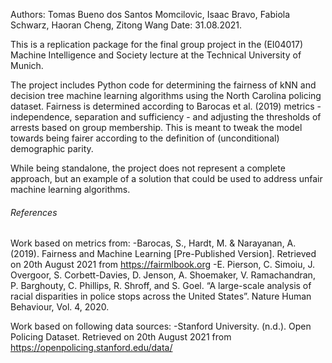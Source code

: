 Authors: Tomas Bueno dos Santos Momcilovic, Isaac Bravo, Fabiola Schwarz, Haoran Cheng, Zitong Wang
Date: 31.08.2021.

This is a replication package for the final group project in the (EI04017) Machine Intelligence and Society lecture at the Technical University of Munich.

The project includes Python code for determining the fairness of kNN and decision tree machine learning algorithms using the North Carolina policing dataset. Fairness is determined according to Barocas et al. (2019) metrics - independence, separation and sufficiency - and adjusting the thresholds of arrests based on group membership. This is meant to tweak the model towards being fairer according to the definition of (unconditional) demographic parity.

While being standalone, the project does not represent a complete approach, but an example of a solution that could be used to address unfair machine learning algorithms.

###### References ###### 

Work based on metrics from:
-Barocas, S., Hardt, M. & Narayanan, A. (2019). Fairness and Machine Learning [Pre-Published Version]. Retrieved on 20th August 2021 from https://fairmlbook.org
-E. Pierson, C. Simoiu, J. Overgoor, S. Corbett-Davies, D. Jenson, A. Shoemaker, V. Ramachandran, P. Barghouty, C. Phillips, R. Shroff, and S. Goel. “A large-scale analysis of racial disparities in police stops across the United States”. Nature Human Behaviour, Vol. 4, 2020.


Work based on following data sources:
-Stanford University. (n.d.). Open Policing Dataset. Retrieved on 20th August 2021 from https://openpolicing.stanford.edu/data/